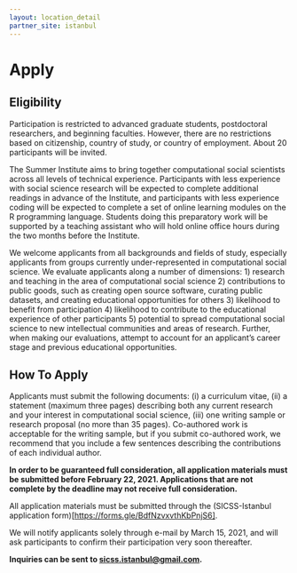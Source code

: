 ```yaml
---
layout: location_detail
partner_site: istanbul
---
```


# Apply

## Eligibility

Participation is restricted to advanced graduate students, postdoctoral researchers, and beginning faculties. However, there are no restrictions based on citizenship, country of study, or country of employment. About 20 participants will be invited. 

The Summer Institute aims to bring together computational social scientists across all levels of technical experience. Participants with less experience with social science research will be expected to complete additional readings in advance of the Institute, and participants with less experience coding will be expected to complete a set of online learning modules on the R programming language. Students doing this preparatory work will be supported by a teaching assistant who will hold online office hours during the two months before the Institute.

We welcome applicants from all backgrounds and fields of study, especially applicants from groups currently under-represented in computational social science. We evaluate applicants along a number of dimensions: 1) research and teaching in the area of computational social science 2) contributions to public goods, such as creating open source software, curating public datasets, and creating educational opportunities for others 3) likelihood to benefit from participation 4) likelihood to contribute to the educational experience of other participants 5) potential to spread computational social science to new intellectual communities and areas of research. Further, when making our evaluations, attempt to account for an applicant’s career stage and previous educational opportunities.


## How To Apply

Applicants must submit the following documents: 
(i) a curriculum vitae, 
(ii) a statement (maximum three pages) describing both any current research and your interest in computational social science, 
(iii) one writing sample or research proposal (no more than 35 pages). Co-authored work is acceptable for the writing sample, but if you submit co-authored work, we recommend that you include a few sentences describing the contributions of each individual author.

**In order to be guaranteed full consideration, all application materials must be submitted before February 22, 2021. Applications that are not complete by the deadline may not receive full consideration.**  

All application materials must be submitted through the (SICSS-Istanbul application form)[https://forms.gle/BdfNzvxvthKbPnjS6].

We will notify applicants solely through e-mail by March 15, 2021, and will ask participants to confirm their participation very soon thereafter.

**Inquiries can be sent to sicss.istanbul@gmail.com.**
